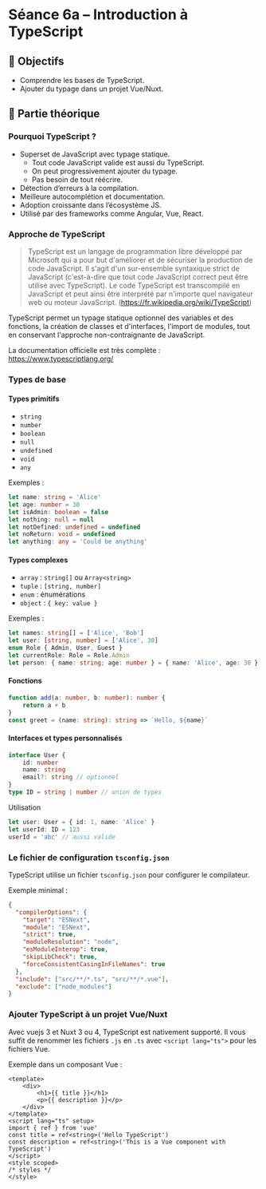 # Séance 6a – Introduction à TypeScript

## 🎯 Objectifs

- Comprendre les bases de TypeScript.
- Ajouter du typage dans un projet Vue/Nuxt.

## 📖 Partie théorique

### Pourquoi TypeScript ?

- Superset de JavaScript avec typage statique.
  - Tout code JavaScript valide est aussi du TypeScript.
  - On peut progressivement ajouter du typage.
  - Pas besoin de tout réécrire.
- Détection d’erreurs à la compilation.
- Meilleure autocomplétion et documentation.
- Adoption croissante dans l’écosystème JS.
- Utilisé par des frameworks comme Angular, Vue, React.

### Approche de TypeScript

> TypeScript est un langage de programmation libre développé par Microsoft qui a pour but d'améliorer et de sécuriser la production de code JavaScript. Il s'agit d'un sur-ensemble syntaxique strict de JavaScript (c'est-à-dire que tout code JavaScript correct peut être utilisé avec TypeScript). Le code TypeScript est transcompilé en JavaScript et peut ainsi être interprété par n'importe quel navigateur web ou moteur JavaScript. (https://fr.wikipedia.org/wiki/TypeScript)

TypeScript permet un typage statique optionnel des variables et des fonctions, la création de classes et d'interfaces, l'import de modules, tout en conservant l'approche non-contraignante de JavaScript.

La documentation officielle est très complète : https://www.typescriptlang.org/

### Types de base

#### Types primitifs

- `string`
- `number`
- `boolean`
- `null`
- `undefined`
- `void`
- `any`

Exemples :

```ts
let name: string = 'Alice'
let age: number = 30
let isAdmin: boolean = false
let nothing: null = null
let notDefined: undefined = undefined
let noReturn: void = undefined
let anything: any = 'Could be anything'
```

#### Types complexes

- `array` : `string[]` ou `Array<string>`
- `tuple` : `[string, number]`
- `enum` : énumérations
- `object` : `{ key: value }`

Exemples :

```ts
let names: string[] = ['Alice', 'Bob']
let user: [string, number] = ['Alice', 30]
enum Role { Admin, User, Guest }
let currentRole: Role = Role.Admin
let person: { name: string; age: number } = { name: 'Alice', age: 30 }
``` 

#### Fonctions

```ts
function add(a: number, b: number): number {
    return a + b
}
const greet = (name: string): string => `Hello, ${name}`
```

#### Interfaces et types personnalisés

```ts
interface User {
    id: number
    name: string
    email?: string // optionnel
}
type ID = string | number // union de types
```

Utilisation

```ts
let user: User = { id: 1, name: 'Alice' }
let userId: ID = 123
userId = 'abc' // aussi valide
```

### Le fichier de configuration `tsconfig.json`

TypeScript utilise un fichier `tsconfig.json` pour configurer le compilateur.

Exemple minimal :

```json
{
  "compilerOptions": {
    "target": "ESNext",
    "module": "ESNext",
    "strict": true,
    "moduleResolution": "node",
    "esModuleInterop": true,
    "skipLibCheck": true,
    "forceConsistentCasingInFileNames": true
  },
  "include": ["src/**/*.ts", "src/**/*.vue"],
  "exclude": ["node_modules"]
}
```

### Ajouter TypeScript à un projet Vue/Nuxt

Avec vuejs 3 et Nuxt 3 ou 4, TypeScript est nativement supporté. Il vous suffit de renommer les fichiers `.js` en `.ts` avec `<script lang="ts">` pour les fichiers Vue.

Exemple dans un composant Vue :

```vue
<template>
    <div>
        <h1>{{ title }}</h1>
        <p>{{ description }}</p>
    </div>
</template>
<script lang="ts" setup>
import { ref } from 'vue'
const title = ref<string>('Hello TypeScript')
const description = ref<string>('This is a Vue component with TypeScript')
</script>
<style scoped>
/* styles */
</style>
```

